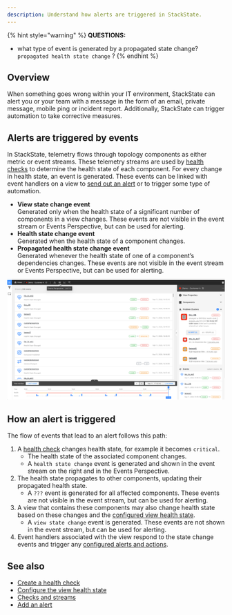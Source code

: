 ```yaml
---
description: Understand how alerts are triggered in StackState.
---
```


{% hint style="warning" %}
**QUESTIONS:**
- what type of event is generated by a propagated state change? `propagated health state change` ?
{% endhint %}

## Overview

When something goes wrong within your IT environment, StackState can alert you or your team with a message in the form of an email, private message, mobile ping or incident report. Additionally, StackState can trigger automation to take corrective measures.

## Alerts are triggered by events

In StackState, telemetry flows through topology components as either metric or event streams. These telemetry streams are used by [health checks](/use/health-state-and-alerts/create-a-health-check.md) to determine the health state of each component. For every change in health state, an event is generated. These events can be linked with event handlers on a view to [send out an alert](/use/health-state-and-alerts/add-an-alert.md) or to trigger some type of automation.

- **View state change event**<br />Generated only when the health state of a significant number of components in a view changes. These events are not visible in the event stream or Events Perspective, but can be used for alerting.
- **Health state change event**<br />Generated when the health state of a component changes.
- **Propagated health state change event**<br />Generated whenever the health state of one of a component’s dependencies changes. These events are not visible in the event stream or Events Perspective, but can be used for alerting.

![Health state change events in the Events Perspective](/.gitbook/assets/event-perspective.png)

## How an alert is triggered

The flow of events that lead to an alert follows this path:

1. A [health check](/use/health-state-and-alerts/create-a-health-check.md) changes health state, for example it becomes `critical`.
    - The health state of the associated component changes.
    - A `health state change` event is generated and shown in the event stream on the right and in the Events Perspective.
3. The health state propagates to other components, updating their propagated health state. 
    - A `???` event is generated for all affected components. These events are not visible in the event stream, but can be used for alerting.
4. A view that contains these components may also change health state based on these changes and the [configured view health state](/use/health-state-and-alerts/configure-view-health.md). 
    - A `view state change` event is generated. These events are not shown in the event stream, but can be used for alerting.
5. Event handlers associated with the view respond to the state change events and trigger any [configured alerts and actions](/use/health-state-and-alerts/add-an-alert.md).

## See also

- [Create a health check](/use/health-state-and-alerts/create-a-health-check.md)
- [Configure the view health state](/use/health-state-and-alerts/configure-view-health.md)
- [Checks and streams](/configure/telemetry/checks_and_streams.md)
- [Add an alert](/use/health-state-and-alerts/add-an-alert.md)